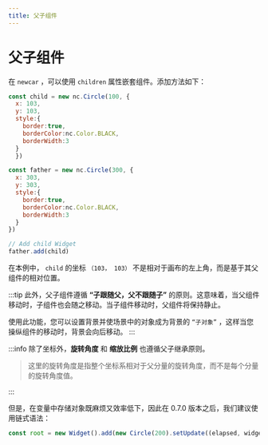 ```yaml
---
title: 父子组件
---
```


<script setup lang="ts">
import { default as DemoChild } from '../../basic/demos/parent-child-widgets/parents-widget.vue'
</script>

# 父子组件

在 `newcar` ，可以使用 `children` 属性嵌套组件。添加方法如下：

```javascript
const child = new nc.Circle(100, {
  x: 103,
  y: 103,
  style:{
    border:true,
    borderColor:nc.Color.BLACK,
    borderWidth:3
  }
  })

const father = new nc.Circle(300, {
  x: 303,
  y: 303,
  style:{
    border:true,
    borderColor:nc.Color.BLACK,
    borderWidth:3
  }
})

// Add child Widget
father.add(child)
```

<DemoChild/>

在本例中， `child` 的坐标 `（103， 103）` 不是相对于画布的左上角，而是基于其父组件的相对位置。

:::tip
此外，父子组件遵循 **“子跟随父，父不跟随子”** 的原则。这意味着，当父组件移动时，子组件也会随之移动。当子组件移动时，父组件将保持静止。

使用此功能，您可以设置背景并使场景中的对象成为背景的 `“子对象”` ，这样当您操纵组件的移动时，背景会向后移动。
:::

:::info
除了坐标外，**旋转角度** 和 **缩放比例** 也遵循父子继承原则。

> 这里的旋转角度是指整个坐标系相对于父分量的旋转角度，而不是每个分量的旋转角度值。

:::

但是，在变量中存储对象既麻烦又效率低下，因此在 0.7.0 版本之后，我们建议使用链式语法：

```javascript
const root = new Widget().add(new Circle(200).setUpdate((elapsed, widget) => {}))
```
